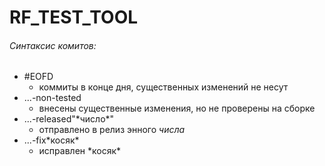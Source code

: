  # RF_TEST_TOOL
 
 
 ###### Синтаксис комитов:
 
  -  #EOFD 		     	     
      - коммиты в конце дня, существенных изменений не несут 
  -  ...-non-tested 	 	   
     - внесены существенные изменения, но не проверены на сборке
  -  ...-released"\*число\*"      
     - отправлено в релиз энного *числа*
  -  ...-fix\*косяк\*		      
     - исправлен \*косяк\*
